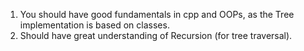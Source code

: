 1. You should have good fundamentals in cpp and OOPs, as the Tree implementation is based on classes.
2. Should have great understanding of Recursion (for tree traversal).
